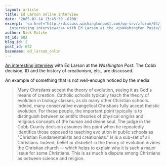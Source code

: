 ```yaml
---
layout: article
title: Ed Larson online interview
date: '2005-01-14 13:45:39 -0700'
excerpt: '<a href="http://discuss.washingtonpost.com/wp-srv/zforum/04/_nation_larson011405.htm">An
  interesting interview</a> with Ed Larson at the <i>Washington Post</i>. '
author: Nick Matzke
mt_id: 682
blog_id: 2
post_id: 682
basename: ed_larson_onlin
---
```

[An interesting interview](http://discuss.washingtonpost.com/wp-srv/zforum/04/_nation_larson011405.htm) with Ed Larson at the _Washington Post_.  The Cobb decision, ID and the history of creationism, etc., are discussed.

An example of something that is not well-enough noticed by the media:

> Many Christians accept the theory of evolution, seeing it as God's means of creation. Catholic schools typically teach the theory of evolution in biology classes, as do many other Christian schools. Indeed, many conservative evangelical Christians fully accept theistic evolution. For these people, the important point typically is to distinguish between scientific theories of physical origins and religious concepts of the human and divine soul. The judge in the Cobb County decision assumes this point when he repeatedly identifies those opposed to teaching evolution in public schools as "Christian Fundamentalists and creationists." Is is a sub-set of all Christians. Indeed, belief or disbelief in the theory of evolution divides the Christian church -- which helps to explain why it is such a major issue for some Christians. This is as much a dispute among Christians as between science and religion.
